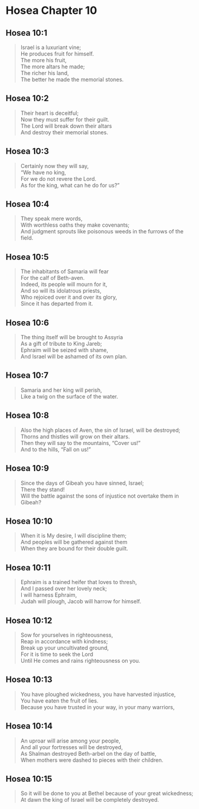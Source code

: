# Hosea Chapter 10

## Hosea 10:1

> Israel is a luxuriant vine;  
> He produces fruit for himself.  
> The more his fruit,  
> The more altars he made;  
> The richer his land,  
> The better he made the memorial stones.

## Hosea 10:2

> Their heart is deceitful;  
> Now they must suffer for their guilt.  
> The Lord will break down their altars  
> And destroy their memorial stones.

## Hosea 10:3

> Certainly now they will say,  
> “We have no king,  
> For we do not revere the Lord.  
> As for the king, what can he do for us?”

## Hosea 10:4

> They speak mere words,  
> With worthless oaths they make covenants;  
> And judgment sprouts like poisonous weeds in the furrows of the field.

## Hosea 10:5

> The inhabitants of Samaria will fear  
> For the calf of Beth-aven.  
> Indeed, its people will mourn for it,  
> And so will its idolatrous priests,  
> Who rejoiced over it and over its glory,  
> Since it has departed from it.

## Hosea 10:6

> The thing itself will be brought to Assyria  
> As a gift of tribute to King Jareb;  
> Ephraim will be seized with shame,  
> And Israel will be ashamed of its own plan.

## Hosea 10:7

> Samaria and her king will perish,  
> Like a twig on the surface of the water.

## Hosea 10:8

> Also the high places of Aven, the sin of Israel, will be destroyed;  
> Thorns and thistles will grow on their altars.  
> Then they will say to the mountains, “Cover us!”  
> And to the hills, “Fall on us!”

## Hosea 10:9

> Since the days of Gibeah you have sinned, Israel;  
> There they stand!  
> Will the battle against the sons of injustice not overtake them in Gibeah?

## Hosea 10:10

> When it is My desire, I will discipline them;  
> And peoples will be gathered against them  
> When they are bound for their double guilt.

## Hosea 10:11

> Ephraim is a trained heifer that loves to thresh,  
> And I passed over her lovely neck;  
> I will harness Ephraim,  
> Judah will plough, Jacob will harrow for himself.

## Hosea 10:12

> Sow for yourselves in righteousness,  
> Reap in accordance with kindness;  
> Break up your uncultivated ground,  
> For it is time to seek the Lord  
> Until He comes and rains righteousness on you.

## Hosea 10:13

> You have ploughed wickedness, you have harvested injustice,  
> You have eaten the fruit of lies.  
> Because you have trusted in your way, in your many warriors,

## Hosea 10:14

> An uproar will arise among your people,  
> And all your fortresses will be destroyed,  
> As Shalman destroyed Beth-arbel on the day of battle,  
> When mothers were dashed to pieces with their children.

## Hosea 10:15

> So it will be done to you at Bethel because of your great wickedness;  
> At dawn the king of Israel will be completely destroyed.
